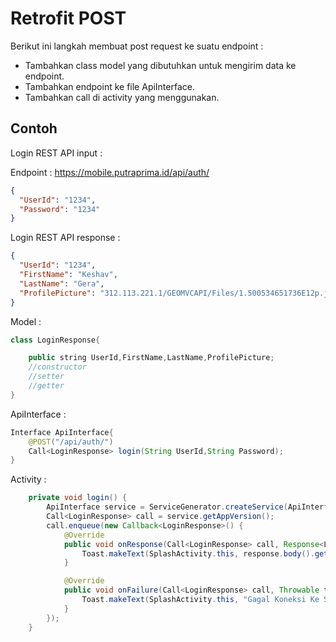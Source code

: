 # Retrofit POST

Berikut ini langkah membuat post request ke suatu endpoint :

- Tambahkan class model yang dibutuhkan untuk mengirim data ke endpoint.
- Tambahkan endpoint ke file ApiInterface.
- Tambahkan call di activity yang menggunakan.

## Contoh

Login REST API input :

Endpoint : https://mobile.putraprima.id/api/auth/

```json
{
  "UserId": "1234",
  "Password": "1234"
}
```

Login REST API response :

```json
{
  "UserId": "1234",
  "FirstName": "Keshav",
  "LastName": "Gera",
  "ProfilePicture": "312.113.221.1/GEOMVCAPI/Files/1.500534651736E12p.jpg"
}
```

Model :

```java
class LoginResponse{

    public string UserId,FirstName,LastName,ProfilePicture;
    //constructor
    //setter
    //getter
}
```

ApiInterface :

```java
Interface ApiInterface{
    @POST("/api/auth/")
    Call<LoginResponse> login(String UserId,String Password);
}

```

Activity :

```java
    private void login() {
        ApiInterface service = ServiceGenerator.createService(ApiInterface.class);
        Call<LoginResponse> call = service.getAppVersion();
        call.enqueue(new Callback<LoginResponse>() {
            @Override
            public void onResponse(Call<LoginResponse> call, Response<LoginResponse> response) {
                Toast.makeText(SplashActivity.this, response.body().getFirstName(), Toast.LENGTH_SHORT).show();
            }

            @Override
            public void onFailure(Call<LoginResponse> call, Throwable t) {
                Toast.makeText(SplashActivity.this, "Gagal Koneksi Ke Server", Toast.LENGTH_SHORT).show();
            }
        });
    }
```
